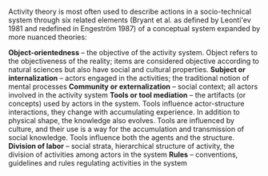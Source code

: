 Activity theory is most often used to describe actions in a socio-technical system through six related elements (Bryant et al. as defined by Leonti'ev 1981 and redefined in Engeström 1987) of a conceptual system expanded by more nuanced theories:

**Object-orientedness** – the objective of the activity system. Object refers to the objectiveness of the reality; items are considered objective according to natural sciences but also have social and cultural properties.
**Subject or internalization** – actors engaged in the activities; the traditional notion of mental processes
**Community or externalization** – social context; all actors involved in the activity system
**Tools or tool mediation** – the artifacts (or concepts) used by actors in the system. Tools influence actor-structure interactions, they change with accumulating experience. In addition to physical shape, the knowledge also evolves. Tools are influenced by culture, and their use is a way for the accumulation and transmission of social knowledge. Tools influence both the agents and the structure.
**Division of labor** – social strata, hierarchical structure of activity, the division of activities among actors in the system
**Rules** – conventions, guidelines and rules regulating activities in the system
